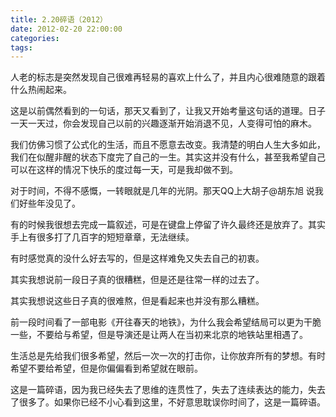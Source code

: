 ```yaml
---
title: 2.20碎语（2012）
date: 2012-02-20 22:00:00
categories:
tags:
---
```


人老的标志是突然发现自己很难再轻易的喜欢上什么了，并且内心很难随意的跟着什么热闹起来。
 
这是以前偶然看到的一句话，那天又看到了，让我又开始考量这句话的道理。日子一天一天过，你会发现自己以前的兴趣逐渐开始消退不见，人变得可怕的麻木。

我们仿佛习惯了公式化的生活，而且不愿意去改变。我清楚的明白人生大多如此，我们在似醒非醒的状态下度完了自己的一生。其实这并没有什么，甚至我希望自己可以在这样的情况下快乐的度过每一天，可是我却做不到。

对于时间，不得不感慨，一转眼就是几年的光阴。那天QQ上大胡子@胡东旭 说我们好些年没见了。

有的时候我很想去完成一篇叙述，可是在键盘上停留了许久最终还是放弃了。其实手上有很多打了几百字的短短章章，无法继续。

有时感觉真的没什么好去写的，但是这样难免又失去自己的初衷。

其实我想说前一段日子真的很糟糕，但是还是往常一样的过去了。

其实我想说这些日子真的很难熬，但是看起来也并没有那么糟糕。

前一段时间看了一部电影《开往春天的地铁》，为什么我会希望结局可以更为干脆一些，不要给与希望，但是导演还是让两人在当初来北京的地铁站里相遇了。

生活总是先给我们很多希望，然后一次一次的打击你，让你放弃所有的梦想。有时希望不要给希望，但是你偏偏看到希望就在眼前。

这是一篇碎语，因为我已经失去了思维的连贯性了，失去了连续表达的能力，失去了很多了。如果你已经不小心看到这里，不好意思耽误你时间了，这是一篇碎语。
